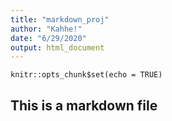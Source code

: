 ```yaml
---
title: "markdown_proj"
author: "Kahhe!"
date: "6/29/2020"
output: html_document
---
```


```{r setup, include=FALSE}
knitr::opts_chunk$set(echo = TRUE)
```

## This is a markdown file